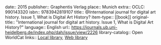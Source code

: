 date:: 2015
publisher:: Graphentis Verlag
place:: Munich
extra:: OCLC: 990143320
isbn:: 9783942819107
title:: @International journal for digital art history. Issue 1, What is Digital Art History?
item-type:: [[book]]
original-title:: "International journal for digital art history. Issue 1, What is Digital Art History?"
language:: English
url:: https://journals.ub.uni-heidelberg.de/index.php/dah/issue/view/2226
library-catalog:: Open WorldCat
links:: [Local library](zotero://select/groups/2386895/items/KTUUCN3M), [Web library](https://www.zotero.org/groups/2386895/items/KTUUCN3M)
